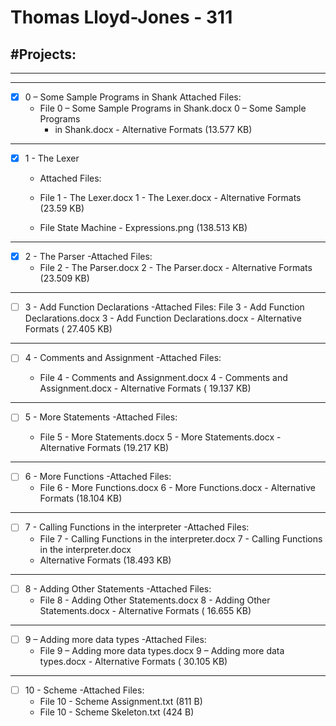 # Thomas Lloyd-Jones - 311

#Projects:
-------------------------------------------
---------------------------------------------------
-----------------------------------------------------------------

- [x] 0 – Some Sample Programs in Shank
  Attached Files:
    - File 0 – Some Sample Programs in Shank.docx 0 – Some Sample Programs
        - in Shank.docx - Alternative Formats (13.577 KB)

----------------------------------------------------------------

- [x] 1 - The Lexer

    - Attached Files:

    - File 1 - The Lexer.docx 1 - The Lexer.docx - Alternative Formats (23.59 KB)
    - File State Machine - Expressions.png (138.513 KB)

----------------------------------------------------------------

- [x] 2 - The Parser
  -Attached Files:
    - File 2 - The Parser.docx 2 - The Parser.docx - Alternative Formats (23.509 KB)

----------------------------------------------------------------

- [ ] 3 - Add Function Declarations
  -Attached Files:
  File 3 - Add Function Declarations.docx 3 - Add Function Declarations.docx - Alternative Formats (
  27.405 KB)

----------------------------------------------------------------

- [ ] 4 - Comments and Assignment
  -Attached Files:

    - File 4 - Comments and Assignment.docx 4 - Comments and Assignment.docx - Alternative Formats (
      19.137 KB)

----------------------------------------------------------------

- [ ] 5 - More Statements
  -Attached Files:

    - File 5 - More Statements.docx 5 - More Statements.docx - Alternative Formats (19.217 KB)

----------------------------------------------------------------

- [ ] 6 - More Functions
  -Attached Files:
    - File 6 - More Functions.docx 6 - More Functions.docx - Alternative Formats (18.104 KB)

----------------------------------------------------------------

- [ ] 7 - Calling Functions in the interpreter
  -Attached Files:
    - File 7 - Calling Functions in the interpreter.docx 7 - Calling Functions in the
      interpreter.docx
    - Alternative Formats (18.493 KB)

----------------------------------------------------------------

- [ ] 8 - Adding Other Statements
  -Attached Files:
    - File 8 - Adding Other Statements.docx 8 - Adding Other Statements.docx - Alternative Formats (
      16.655 KB)

----------------------------------------------------------------

- [ ] 9 – Adding more data types
  -Attached Files:
    - File 9 – Adding more data types.docx 9 – Adding more data types.docx - Alternative Formats (
      30.105
      KB)

----------------------------------------------------------------

- [ ] 10 - Scheme
  -Attached Files:
    - File 10 - Scheme Assignment.txt (811 B)
    - File 10 - Scheme Skeleton.txt (424 B) 
